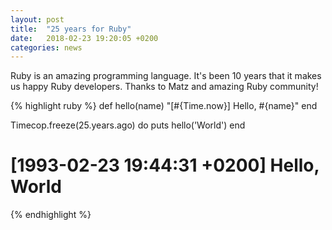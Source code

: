 ```yaml
---
layout: post
title:  "25 years for Ruby"
date:   2018-02-23 19:20:05 +0200
categories: news
---
```


Ruby is an amazing programming language. It's been 10 years that it makes us happy
Ruby developers. Thanks to Matz and amazing Ruby community!

{% highlight ruby %}
def hello(name)
  "[#{Time.now}] Hello, #{name}"
end

Timecop.freeze(25.years.ago) do
  puts hello('World')
end
# [1993-02-23 19:44:31 +0200] Hello, World

{% endhighlight %}
